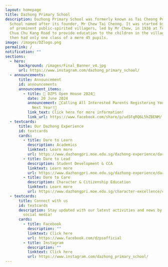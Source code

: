 ```yaml
---
layout: homepage
title: Dazhong Primary School
description: Dazhong Primary School was formerly known as Tai Cheong Public
  School named after its founder, Mr Chew Tai Cheong. It was started by a group
  of prominent public-spirited villagers, led by Mr Chew, in 1938 at Track 5
  Chua Chu Kang Road to provide education to the children in the village. It
  then had only one class of a mere 45 pupils.
image: /images/DZlogo.png
permalink: /
notification: ""
sections:
  - hero:
      background: /images/Final_Banner_v4.jpg
      url: https://www.instagram.com/dazhong_primary_school/
  - announcements:
      title: Announcement
      id: announcements
      announcement_items:
        - title: 🎉 DZPS Open House 2024🎉
          date: 20 June 2024
          announcement: 📢Calling All Interested Parents Registering Your Child For P1
            Next Year!📢
          link_text: Click here for more information!
          link_url: https://www.facebook.com/share/p/udSFqRQ6L5hZBENM/
  - textcards:
      title: Our Dazhong Experience
      id: textcards
      cards:
        - title: Dare to Learn
          description: Academics
          linktext: Learn more
          url: https://www.dazhongpri.moe.edu.sg/dazhong-experience/dare-to-learn/psleinfo/
        - title: Dare to Lead
          description: Student Development & CCA
          linktext: Learn more
          url: https://www.dazhongpri.moe.edu.sg/dazhong-experience/dare-to-lead/dsasec/
        - title: Dare to Care
          description: Character & Citizenship Education
          linktext: Learn more
          url: https://www.dazhongpri.moe.edu.sg/character-excellence/character-education/
  - textcards:
      title: Connect with us
      id: textcards
      description: Stay updated with our latest activities and news by following us on
        social media!
      cards:
        - title: Facebook
          description: ""
          linktext: Click here
          url: https://www.facebook.com/dzpsofficial
        - title: Instagram
          description: ""
          linktext: Click here
          url: https://www.instagram.com/dazhong_primary_school/
---
```

